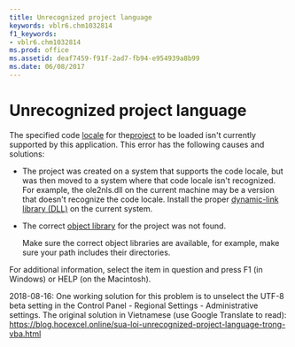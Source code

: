 ```yaml
---
title: Unrecognized project language
keywords: vblr6.chm1032814
f1_keywords:
- vblr6.chm1032814
ms.prod: office
ms.assetid: deaf7459-f91f-2ad7-fb94-e954939a8b99
ms.date: 06/08/2017
---
```



# Unrecognized project language

The specified code [locale](vbe-glossary.md) for the[project](vbe-glossary.md) to be loaded isn't currently supported by this application. This error has the following causes and solutions:



- The project was created on a system that supports the code locale, but was then moved to a system where that code locale isn't recognized. For example, the ole2nls.dll on the current machine may be a version that doesn't recognize the code locale. Install the proper [dynamic-link library (DLL)](vbe-glossary.md) on the current system.
    
- The correct [object library](vbe-glossary.md) for the project was not found.
    
    Make sure the correct object libraries are available, for example, make sure your path includes their directories.
    

For additional information, select the item in question and press F1 (in Windows) or HELP (on the Macintosh).

2018-08-16: One working solution for this problem is to unselect the UTF-8 beta setting in the Control Panel - Regional Settings - Administrative settings. The original solution in Vietnamese (use Google Translate to read): https://blog.hocexcel.online/sua-loi-unrecognized-project-language-trong-vba.html 

